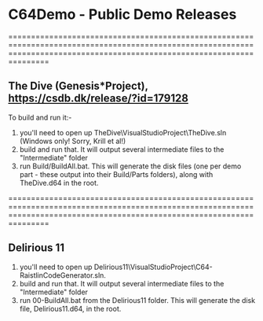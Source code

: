 # C64Demo - Public Demo Releases

===========================================================================================================================================================================

The Dive (Genesis*Project), https://csdb.dk/release/?id=179128
--------

To build and run it:-

1) you'll need to open up TheDive\VisualStudioProject\TheDive.sln (Windows only! Sorry, Krill et al!)
2) build and run that. It will output several intermediate files to the "Intermediate" folder
3) run Build/BuildAll.bat. This will generate the disk files (one per demo part - these output into their Build/Parts folders), along with TheDive.d64 in the root.

===========================================================================================================================================================================

Delirious 11
------------

1) you'll need to open up Delirious11\VisualStudioProject\C64-RaistlinCodeGenerator.sln.
2) build and run that. It will output several intermediate files to the "Intermediate" folder
3) run 00-BuildAll.bat from the Delirious11 folder. This will generate the disk file, Delirious11.d64, in the root.